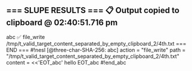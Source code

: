 === SLUPE RESULTS ===
📋 Output copied to clipboard @ 02:40:51.716 pm
---------------------
abc ✅ file_write /tmp/t_valid_target_content_separated_by_empty_clipboard_2/4th.txt
=== END ===
#!nesl [@three-char-SHA-256: abc]
action = "file_write"
path = "/tmp/t_valid_target_content_separated_by_empty_clipboard_2/4th.txt"
content = <<'EOT_abc'
hello
EOT_abc
#!end_abc